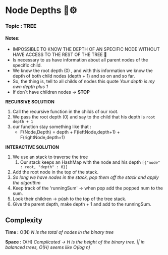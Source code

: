 # Node Depths 🌲⚙

### Topic : TREE

#### Notes:

- IMPOSSIBLE TO KNOW THE DEPTH OF AN SPECIFIC NODE WITHOUT HAVE ACCESS TO THE REST OF THE TREE :mega:
- Is necessary to us have information about all parent nodes of the specific child.
- We know the root depth (0) , and with this information we know the depth of both child nodes (depth + 1) and so on and so far.
- So, the thing is, tell to all childs of nodes this quote *Your depth is my own depth plus 1*
- If don´t have children nodes -> **STOP**



**RECURSIVE SOLUTION**

1. Call the recursive function in the childs of our root.
2. We pass the root depth (0) and say to the child that his depth is `root depth + 1`
3. our function stay something like that :
    - F(Node,Depth) = depth + F(leftNode,depth+1) + F(rightNode,depth+1)

**INTERACTIVE SOLUTION**

1. We use an stack to traverse the tree
    1. Our stack keeps an HashMap with the node and his depth `[{"node" : root, "depth" : 0}]`
2. Add the root node in the top of the stack.
3. *So long we have nodes in the stack, pop them off the stack and apply the algorithm*
4. Keep track of the 'runningSum' -> when pop add the popped num to the sum.
5. Look their children -> púsh to the top of the tree stack.
6. Give the parent depth, make depth + 1 and add to the runningSum.
## Complexity

**Time :** O(N) *N is the total of nodes in the binary tree*

**Space :** O(H) *Complicated -> H is the height of the binary tree. || in balanced trees, O(H) seems like O(log n)*